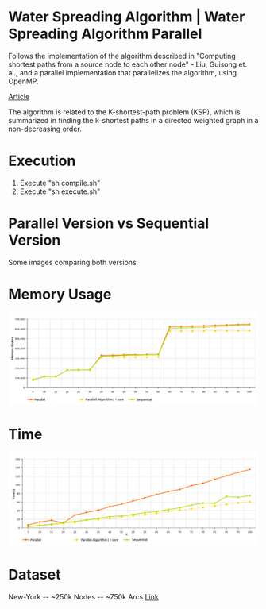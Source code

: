 # Water Spreading Algorithm | Water Spreading Algorithm Parallel
Follows the implementation of the algorithm described in "Computing shortest paths from a source node to each other node" -  Liu, Guisong et. al., and a parallel implementation that parallelizes the algorithm, using OpenMP.

[Article](https://link.springer.com/article/10.1007/s00500-014-1434-2)

The algorithm is related to the K-shortest-path problem (KSP), which is summarized in finding the k-shortest paths in a directed weighted graph in a non-decreasing order.



# Execution

1. Execute "sh compile.sh"
2. Execute "sh execute.sh"


# Parallel Version vs Sequential Version
Some images comparing both versions

# Memory Usage
![alt text](https://github.com/lucaspacifico/wsaParallel/blob/master/memory3Versions.png)

# Time
![alt text](https://github.com/lucaspacifico/wsaParallel/blob/master/time3Versions.png)

# Dataset
New-York -- ~250k Nodes -- ~750k Arcs
[Link](http://users.diag.uniroma1.it/challenge9/download.shtml)





